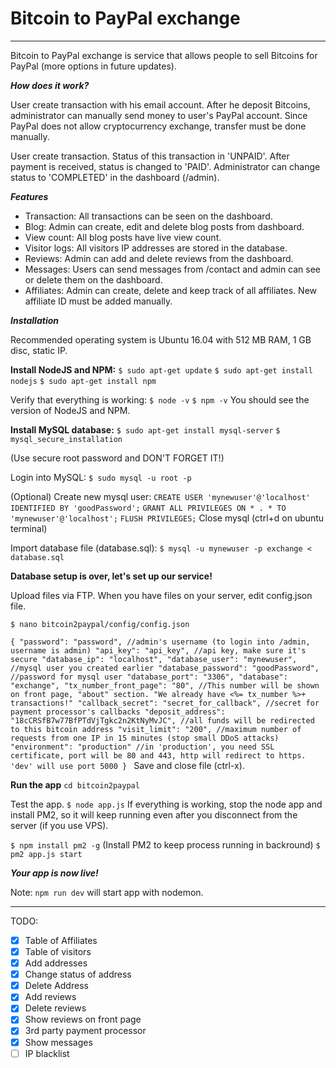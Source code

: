# Bitcoin to PayPal exchange

---

Bitcoin to PayPal exchange is service that allows people to sell Bitcoins for PayPal (more options in future updates).

***How does it work?***

User create transaction with his email account. After he deposit Bitcoins, administrator can manually send money to user's PayPal account.
Since PayPal does not allow cryptocurrency exchange, transfer must be done manually.

User create transaction. Status of this transaction in 'UNPAID'.
After payment is received, status is changed to 'PAID'.
Administrator can change status to 'COMPLETED' in the dashboard (/admin).

***Features***

- Transaction: All transactions can be seen on the dashboard.
- Blog: Admin can create, edit and delete blog posts from dashboard.
- View count: All blog posts have live view count.
- Visitor logs: All visitors IP addresses are stored in the database.
- Reviews: Admin can add and delete reviews from the dashboard.
- Messages: Users can send messages from /contact and admin can see or delete them on the dashboard.
- Affiliates: Admin can create, delete and keep track of all affiliates. New affiliate ID must be added manually.

***Installation***

Recommended operating system is Ubuntu 16.04 with 512 MB RAM, 1 GB disc, static IP.

**Install NodeJS and NPM:**
`$ sudo apt-get update`
`$ sudo apt-get install nodejs`
`$ sudo apt-get install npm`

Verify that everything is working:
`$ node -v`
`$ npm -v`
You should see the version of NodeJS and NPM.

**Install MySQL database:**
`$ sudo apt-get install mysql-server`
`$ mysql_secure_installation`

(Use secure root password and DON'T FORGET IT!)

Login into MySQL:
`$ sudo mysql -u root -p`

(Optional) Create new mysql user:
`CREATE USER 'mynewuser'@'localhost' IDENTIFIED BY 'goodPassword';`
`GRANT ALL PRIVILEGES ON * . * TO 'mynewuser'@'localhost';`
`FLUSH PRIVILEGES;`
Close mysql (ctrl+d on ubuntu terminal)

Import database file (database.sql):
`$ mysql -u mynewuser -p exchange < database.sql`

**Database setup is over, let's set up our service!**

Upload files via FTP. When you have files on your server, edit config.json file.

`$ nano bitcoin2paypal/config/config.json`

`{
  "password": "password", //admin's username (to login into /admin, username is admin)
  "api_key": "api_key", //api key, make sure it's secure
  "database_ip": "localhost",
  "database_user": "mynewuser", //mysql user you created earlier
  "database_password": "goodPassword", //password for mysql user
  "database_port": "3306",
  "database": "exchange",
  "tx_number_front_page": "80", //This number will be shown on front page, "about" section. "We already have <%= tx_number %>+ transactions!"
  "callback_secret": "secret_for_callback", //secret for payment processor's callbacks
  "deposit_address": "18cCRSfB7w77BfPTdVjTgkc2n2KtNyMvJC", //all funds will be redirected to this bitcoin address
  "visit_limit": "200", //maximum number of requests from one IP in 15 minutes (stop small DDoS attacks)
  "environment": "production" //in 'production', you need SSL certificate, port will be 80 and 443, http will redirect to https.  'dev' will use port 5000
}
`
Save and close file (ctrl-x).

**Run the app**
`cd bitcoin2paypal`

Test the app.
`$ node app.js`
If everything is working, stop the node app and install PM2, so it will keep running even after you disconnect from the server (if you use VPS).

`$ npm install pm2 -g` (Install PM2 to keep process running in backround)
`$ pm2 app.js start`

***Your app is now live!***

Note: `npm run dev` will start app with nodemon.

---


TODO:
- [x] Table of Affiliates
- [x] Table of visitors
- [x] Add addresses
- [x] Change status of address
- [x] Delete Address
- [x] Add reviews
- [x] Delete reviews
- [x] Show reviews on front page
- [x] 3rd party payment processor
- [x] Show messages
- [ ] IP blacklist
